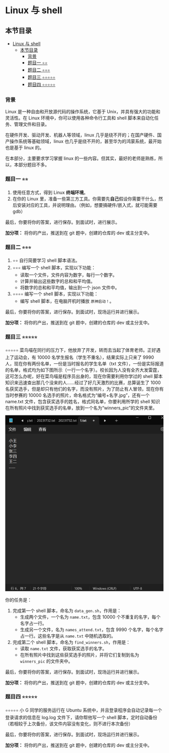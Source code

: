 # Linux 与 shell

## 本节目录

- [Linux 与 shell](#linux-与-shell)
  - [本节目录](#本节目录)
    - [背景](#背景)
    - [题目一 `⭐️⭐️`](#题目一-️️)
    - [题目二 `⭐️⭐️⭐️`](#题目二-️️️)
    - [题目三 `⭐️⭐️⭐️⭐️⭐️`](#题目三-️️️️️)
    - [题目四 `⭐️⭐️⭐️⭐️⭐️`](#题目四-️️️️️)

### 背景

Linux 是一种自由和开放源代码的操作系统，它基于 Unix，并具有强大的功能和灵活性。在 Linux 环境中，你可以使用各种命令行工具和 shell 脚本来自动化任务、管理文件和目录。

在硬件开发、驱动开发、机器人等领域，linux 几乎是绕不开的；在国产硬件、国产操作系统等基础领域，linux 也几乎是绕不开的，甚至华为的鸿蒙系统，最开始也是基于 linux 的。

在本部分，主要要求学习掌握 linux 的一些内容。但其实，最好的老师是熟练，所以，本部分题目不多。

### 题目一 `⭐️⭐️`

1. 使用任意方式，得到 Linux **终端环境**。
2. 在你的 Linux 里，准备一些第三方工具。你需要先**自己**假设你需要干什么，然后安装对应的工具，并说明理由。（例如，想要搞硬件/嵌入式，就可能需要 gdb）

最后，你要将你的答案，进行保存。到面试时，进行展示。

**加分项：** 将你的产出，推送到在 git 题中，创建的仓库的 dev 或主分支中。

### 题目二 `⭐️⭐️⭐️`

1. `⭐️⭐️` 自行简要学习 shell 脚本语法。
2. `⭐️⭐️⭐️` 编写一个 shell 脚本，实现以下功能：
   - 读取一个文件，文件内容为数字，每行一个数字。
   - 计算并输出这些数字的总和和平均值。
   - 将数字的总和和平均值，输出到一个 json 文件中。
3. `⭐️⭐️⭐️⭐️` 编写一个 shell 脚本，实现以下功能：
   - 编写 shell 脚本，在电脑开机时播放 `原神启动！`。

最后，你要将你的答案，进行保存。到面试时，现场运行并进行展示。

**加分项：** 将你的产出，推送到在 git 题中，创建的仓库的 dev 或主分支中。

### 题目三 `⭐️⭐️⭐️⭐️⭐️`

`⭐️⭐️⭐️⭐️⭐️` 菜鸟喵在同行的压力下，他放弃了开发，转而去当起了体育老师。正好遇上了运动会，有 10000 名学生报名（学生不重名），结果实际上只来了 9990 人，现在你有两份名单，一份是当时报名的学生名单（txt 文件），一份是实际报道的名单，格式均为如下图所示（一行一个名字）。校长因为人没有全齐大发雷霆，这可怎么办呢，好在菜鸟喵是程序员出身的，现在你需要利用你学过的 shell 脚本知识来迅速查出那几个没来的人……经过了好几天激烈的比赛，总算诞生了 1000 名获奖选手，但是却只有他们的名字，而没有照片，为了防止有人冒领，现在你有当时参赛的 10000 名选手的照片，命名格式为“编号+名字.jpg”，还有一个 name.txt 文件，包含获奖选手的姓名，格式同名单，你要利用所学的 shell 知识在所有照片中找到获奖选手的名单，放到一个名为“winners_pic”的文件夹里。

![](./resources/example_shell.png)

你的任务是：

1. 完成第一个 shell 脚本，命名为 `data_gen.sh`，作用是：
   - 生成两个文件，一个名为 `name.txt`，包含 10000 个不重复的名字，每个名字占一行。
   - 生成另一个文件，名为 `names_attend.txt`，包含 9990 个名字，每个名字占一行。这些名字是从 `name.txt` 中随机选取的。
2. 完成第二个 shell 脚本，命名为 `find_winners.sh`，作用是：
   - 读取 `name.txt` 文件，获取获奖选手的名字。
   - 在所有照片中找到这些获奖选手的照片，并将它们复制到名为 `winners_pic` 的文件夹中。

最后，你要将你的答案，进行保存。到面试时，现场运行并进行展示。

**加分项：** 将你的产出，推送到在 git 题中，创建的仓库的 dev 或主分支中。

### 题目四 `⭐️⭐️⭐️⭐️⭐️`

`⭐️⭐️⭐️⭐️⭐️` 小 G 同学的服务运行在 Ubuntu 系统中，并且登录程序会自动记录每一个登录请求的信息在 log.log 文件下，请你帮他写一个 shell 脚本，定时自动备份（若相较于上次备份，该文件内容没有变化，则不进行本次备份）

最后，你要将你的答案，进行保存。到面试时，现场运行并进行展示。

**加分项：** 将你的产出，推送到在 git 题中，创建的仓库的 dev 或主分支中。
